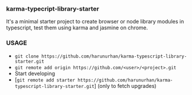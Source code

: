 ### karma-typecript-library-starter

It's a minimal starter project to create browser or node library modules in typescript, test them using karma and jasmine on chrome.

### USAGE

- `git clone https://github.com/harunurhan/karma-typescript-library-starter.git`
- `git remote add origin https://github.com/<user>/<project>.git`
- Start developing
- [`git remote add starter https://github.com/harunurhan/karma-typescript-library-starter.git`] (only to fetch upgrades)